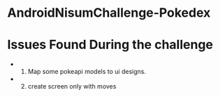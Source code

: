 # AndroidNisumChallenge-Pokedex

# Issues Found During the challenge

- 1. Map some pokeapi models to ui designs.
- 2. create screen only with moves
